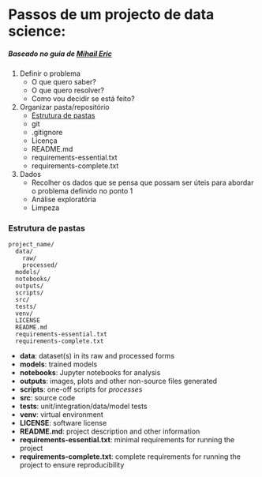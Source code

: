 # Passos de um projecto de data science:
##### Baseado no guia de [Mihail Eric](https://www.mihaileric.com/posts/setting-up-a-machine-learning-project/)

1. Definir o problema
	- O que quero saber?
 	- O que quero resolver?
 	- Como vou decidir se está feito?
2. Organizar pasta/repositório
	- [Estrutura de pastas](#estrutura-de-pastas)
	- git
	- .gitignore
	- Licença
	- README.md
	- requirements-essential.txt
	- requirements-complete.txt
3. Dados
	- Recolher os dados que se pensa que possam ser úteis para abordar o problema definido no ponto 1
	- Análise exploratória
	- Limpeza

### Estrutura de pastas
```
project_name/
  data/
    raw/
    processed/
  models/
  notebooks/
  outputs/
  scripts/
  src/
  tests/
  venv/
  LICENSE
  README.md
  requirements-essential.txt
  requirements-complete.txt
```

- **data**: dataset(s) in its raw and processed forms
- **models**: trained models
- **notebooks**: Jupyter notebooks for analysis
- **outputs**: images, plots and other non-source files generated
- **scripts**: one-off scripts for *processes*
- **src**: source code
- **tests**: unit/integration/data/model tests
- **venv**: virtual environment
- **LICENSE**: software license
- **README.md**: project description and other information
- **requirements-essential.txt**: minimal requirements for running the project
- **requirements-complete.txt**: complete requirements for running the project to ensure reproducibility
